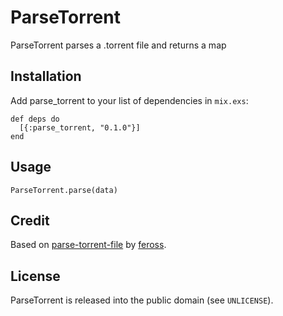 # ParseTorrent

ParseTorrent parses a .torrent file and returns a map

## Installation

Add parse_torrent to your list of dependencies in `mix.exs`:

    def deps do
      [{:parse_torrent, "0.1.0"}]
    end

## Usage
    ParseTorrent.parse(data)


## Credit

Based on [parse-torrent-file](https://github.com/feross/parse-torrent-file) by [feross](https://github.com/feross).

## License
ParseTorrent is released into the public domain (see `UNLICENSE`).
